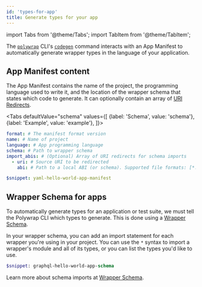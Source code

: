 ```yaml
---
id: 'types-for-app'
title: Generate types for your app
---
```


import Tabs from '@theme/Tabs';
import TabItem from '@theme/TabItem';

The [`polywrap`](https://github.com/polywrap/cli/tree/origin-dev/packages/cli) CLI's [`codegen`](https://github.com/polywrap/cli/tree/origin-dev/packages/cli#codegen--g) command interacts with 
an App Manifest to automatically generate wrapper types in the language of your application.

## App Manifest content

The App Manifest contains the name of the project, the programming language used to write it,
and the location of the wrapper schema that states which code to generate. 
It can optionally contain an array of [URI Redirects](/tutorials/understanding-uri-redirects).

<Tabs
defaultValue="schema"
values={[
{label: 'Schema', value: 'schema'},
{label: 'Example', value: 'example'},
]}>
<TabItem value="schema">

```yaml
format: # The manifest format version
name: # Name of project
language: # App programming language
schema: # Path to wrapper schema
import_abis: # (Optional) Array of URI redirects for schema imports
  - uri: # Source URI to be redirected
    abi: # Path to a local ABI (or schema). Supported file formats: [*.graphql, *.info, *.json, *.yaml]
```

</TabItem>
<TabItem value="example">

```yaml
$snippet: yaml-hello-world-app-manifest
```
</TabItem>
</Tabs>


## Wrapper Schema for apps

To automatically generate types for an application or test suite, we must tell the Polywrap CLI which types to generate.
This is done using a [Wrapper Schema](../wrapper-schema). 

In your wrapper schema, you can add an import statement for each wrapper you're using in your project.
You can use the `*` syntax to import a wrapper's module and all of its types, or you can list the types you'd like to use.

```graphql title="Wrapper schema for the Hello World app"
$snippet: graphql-hello-world-app-schema
```

Learn more about schema imports at [Wrapper Schema](../wrapper-schema#imports).